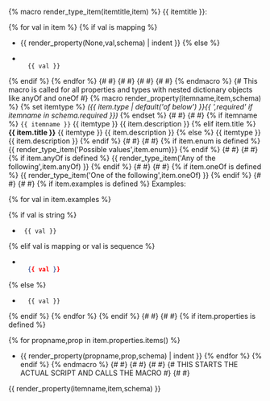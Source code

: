 {% macro render_type_item(itemtitle,item) %}
{{ itemtitle }}:

{% for val in item %}
{% if val is mapping %}
- {{ render_property(None,val,schema) | indent }}
{% else %}
- ```

    {{ val }}

  ```
{% endif %}
{% endfor %}
{# #}
{# #}
{# #}
{# #}
{% endmacro %}
{# This macro is called for all properties and types with nested dictionary objects like anyOf and oneOf #}
{% macro render_property(itemname,item,schema) %}
{% set itemtype %}
_({{ item.type | default('of below') }}{{ ',required'  if itemname in schema.required }})_
{% endset %}
{# #}
{# #}
{% if itemname %}
`{{ itemname }}` {{ itemtype }} {{ item.description }}
{% elif item.title %}
__{{ item.title }}__ {{ itemtype }} {{ item.description }}
{% else %}
{{ itemtype }} {{ item.description }}
{% endif %}
{# #}
{# #}
{% if item.enum is defined %}
{{ render_type_item('Possible values',item.enum)}}
{% endif %}
{# #}
{# #}
{% if item.anyOf is defined %}
{{ render_type_item('Any of the following',item.anyOf) }}
{% endif %}
{# #}
{# #}
{% if item.oneOf is defined %}
{{ render_type_item('One of the following',item.oneOf) }}
{% endif %}
{# #}
{# #}
{% if item.examples is defined %}
Examples:

{% for val in item.examples %}

 {% if val is string %}
 - ```
    {{ val }}

   ```
 {% elif val is mapping or val is sequence %}
- ```json

    {{ val }}

  ```
{% else %}
- ```
    {{ val }}
  ```
{% endif %}
{% endfor %}
{% endif %}
{# #}
{# #}
{% if item.properties is defined %}

{% for propname,prop in item.properties.items() %}

- {{ render_property(propname,prop,schema) | indent }}
{% endfor %}
{% endif %}
{% endmacro %}
{# #}
{# #}
{# #}
{# THIS STARTS THE ACTUAL SCRIPT AND CALLS THE MACRO #}
{# #}

{{ render_property(itemname,item,schema) }}